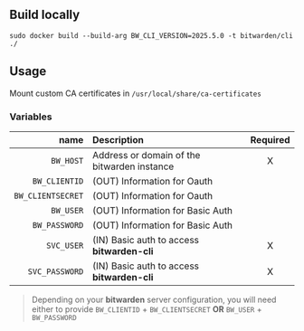 

## Build locally

```shell
sudo docker build --build-arg BW_CLI_VERSION=2025.5.0 -t bitwarden/cli ./
```


## Usage

Mount custom CA certificates in `/usr/local/share/ca-certificates`

### Variables

|              name | Description                                 | Required |
| ----------------: | :------------------------------------------ | :------: |
|         `BW_HOST` | Address or domain of the bitwarden instance |    X     |
|     `BW_CLIENTID` | (OUT) Information for Oauth                 |          |
| `BW_CLIENTSECRET` | (OUT) Information for Oauth                 |          |
|         `BW_USER` | (OUT) Information for Basic Auth            |          |
|     `BW_PASSWORD` | (OUT) Information for Basic Auth            |          |
|        `SVC_USER` | (IN) Basic auth to access **bitwarden-cli** |    X     |
|    `SVC_PASSWORD` | (IN) Basic auth to access **bitwarden-cli** |    X     |

> Depending on your **bitwarden** server configuration, you will need either to provide  `BW_CLIENTID` + `BW_CLIENTSECRET` **OR** `BW_USER` + `BW_PASSWORD`
